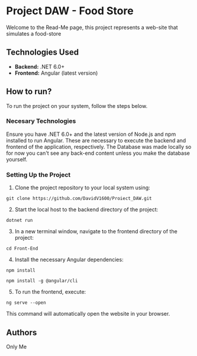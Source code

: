 
# Project DAW - Food Store

Welcome to the Read-Me page, this project represents a web-site that simulates a food-store

## Technologies Used

- **Backend:** .NET 6.0+
- **Frontend:** Angular (latest version)

## How to run?

To run the project on your system, follow the steps below.

### Necesary Technologies

Ensure you have .NET 6.0+ and the latest version of Node.js and npm installed to run Angular. These are necessary to execute the backend and frontend of the application, respectively.
The Database was made locally so for now you can't see any back-end content unless you make the database yourself.

### Setting Up the Project

1. Clone the project repository to your local system using:

```
git clone https://github.com/DavidV1600/Proiect_DAW.git
```

2. Start the local host to the backend directory of the project:

```
dotnet run
```

3. In a new terminal window, navigate to the frontend directory of the project:

```
cd Front-End
```

4. Install the necessary Angular dependencies:

```
npm install
```
```
npm install -g @angular/cli
```

5. To run the frontend, execute:

```
ng serve --open
```

This command will automatically open the website in your browser.

## Authors
Only Me
